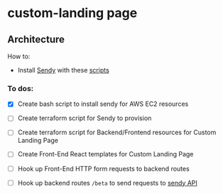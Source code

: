 # custom-landing page

## Architecture 


How to:
- Install [Sendy](https://sendy.co/) with these [scripts](./sendy_installation_scripts)


### To dos:
- [x] Create bash script to install sendy for AWS EC2 resources 
- [ ] Create terraform script for Sendy to provision
- [ ] Create terraform script for Backend/Frontend resources for Custom Landing Page
- [ ] Create Front-End React templates for Custom Landing Page
- [ ] Hook up Front-End HTTP form requests to backend routes
- [ ] Hook up backend routes `/beta` to send requests to [sendy API](https://sendy.co/api)

